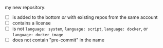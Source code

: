 <!-- if your edit is to something other than all-repos.yaml remove this -->

my new repository:

- [ ] is added to the bottom *or* with existing repos from the same account
- [ ] contains a license
- [ ] is not `language: system`, `language: script`, `language: docker`, or `language: docker_image`
- [ ] does not contain "pre-commit" in the name
